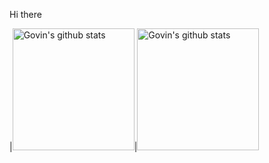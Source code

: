Hi there

|<a href="https://github.com/bcb-unl"><img height="195" src="https://github-readme-stats-govin.vercel.app/api?username=bcb-unl&show_icons=true&include_all_commits=true&count_private=true&hide_border=true&show=prs_merged_percentage" alt="Govin's github stats" /></a>|<a href="https://github.com/bcb-unl?tab=repositories"><img height="195" src="https://github-readme-stats-govin.vercel.app/api/top-langs/?username=bcb-unl&layout=compact&count_private=true&hide_border=true&exclude_repo=github-readme-stats,jindouyunERP,bcb-unl.github.io,hexo-blog-7.0" alt="Govin's github stats" /></a>
